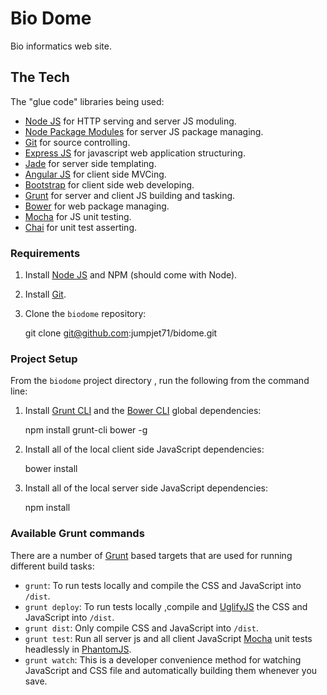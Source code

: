 # Bio Dome

 Bio informatics web site.

## The Tech

The "glue code" libraries being used:

* [Node JS](http://nodejs.org/) for HTTP serving and server JS moduling.
* [Node Package Modules](https://npmjs.org/) for server JS package managing.
* [Git](http://git-scm.com/) for source controlling.
* [Express JS](http://www.expressjs.com/) for javascript web application structuring.
* [Jade](http://www.jade-lang.com/) for server side templating.
* [Angular JS](http://angularjs.org/) for client side MVCing.
* [Bootstrap](http://twitter.github.com/bootstrap/) for client side web developing.
* [Grunt](http://www.gruntjs.com/) for server and client JS building and tasking.
* [Bower](http://bower.io/) for web package managing.
* [Mocha](http://visionmedia.github.io/mocha/) for JS unit testing.
* [Chai](http://chaijs.com/) for unit test asserting.

### Requirements

1) Install [Node JS](http://nodejs.org/) and NPM (should come with Node).

2) Install [Git](http://git-scm.com/).

3) Clone the `biodome` repository:

    git clone git@github.com:jumpjet71/bidome.git

### Project Setup

From the `biodome` project directory , run the following from the command line:

1) Install [Grunt CLI](https://github.com/gruntjs/grunt-cli) and the [Bower CLI](http://sindresorhus.com/bower-components/) global dependencies:

	npm install grunt-cli bower -g

2) Install all of the local client side JavaScript dependencies:

	bower install

3) Install all of the local server side JavaScript dependencies:

	npm install

### Available Grunt commands

There are a number of [Grunt](http://www.gruntjs.com/) based targets that are used for running different build tasks:

* `grunt`: To run tests locally and compile the CSS and JavaScript into `/dist`.
* `grunt deploy`: To run tests locally ,compile and [UglifyJS](http://lisperator.net/uglifyjs/) the CSS and JavaScript into `/dist`.
* `grunt dist`: Only compile CSS and JavaScript into `/dist`.
* `grunt test`: Run all server js and all client JavaScript [Mocha](http://visionmedia.github.io/mocha/) unit tests headlessly in [PhantomJS](http://phantomjs.org/).
* `grunt watch`: This is a developer convenience method for watching JavaScript and CSS file and automatically building them whenever you save.